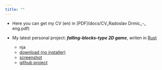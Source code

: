 ```yaml
---
title: ""
---
```

-  Here you can get my CV (en) in [PDF](docs/CV_Radoslav Drmic_-_ eng.pdf)

-  My latest personal project: ***falling-blocks-type 2D game***, writen in [Rust](https://www.rust-lang.org)
   - nja
   - [download (no installer)](https://github.com/rdrmic/color-columns/raw/main/dist/color-columns.zip)
   - [screenshot](https://github.com/rdrmic/color-columns/raw/main/github-resources/cc_gameplay.png)
   - [github project](https://github.com/rdrmic/color-columns#color-columns)

